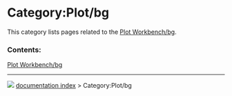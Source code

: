 # Category:Plot/bg
This category lists pages related to the [Plot Workbench/bg](Plot_Workbench/bg.md).

### Contents:

  
  [Plot Workbench/bg](Plot_Workbench/bg.md)



---
![](images/Right_arrow.png) [documentation index](../README.md) > Category:Plot/bg
